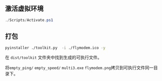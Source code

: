 
## 激活虚拟环境

```ps1
./Scripts/Activate.ps1
```

## 打包

```sh
pyinstaller ./toolkit.py  -i ./flymodem.ico -y
```

在 `dist/toolkit` 文件夹中找到生成的可执行文件。

将`empty_ping/` `empty_speed/` `multi3.exe` `flymodem.png`拷贝到可执行文件同一目录下。